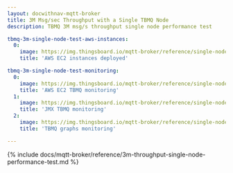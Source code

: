 ```yaml
---
layout: docwithnav-mqtt-broker
title: 3M Msg/sec Throughput with a Single TBMQ Node
description: TBMQ 3M msg/s throughput single node performance test

tbmq-3m-single-node-test-aws-instances:
  0:
    image: https://img.thingsboard.io/mqtt-broker/reference/single-node-test/aws-instances.png
    title: 'AWS EC2 instances deployed'

tbmq-3m-single-node-test-monitoring:
  0:
    image: https://img.thingsboard.io/mqtt-broker/reference/single-node-test/tbmq-aws.png
    title: 'AWS EC2 TBMQ monitoring'
  1:
    image: https://img.thingsboard.io/mqtt-broker/reference/single-node-test/tbmq-jmx.png
    title: 'JMX TBMQ monitoring'
  2:
    image: https://img.thingsboard.io/mqtt-broker/reference/single-node-test/tbmq-monitoring.png
    title: 'TBMQ graphs monitoring'

---
```


{% include docs/mqtt-broker/reference/3m-throughput-single-node-performance-test.md %}
